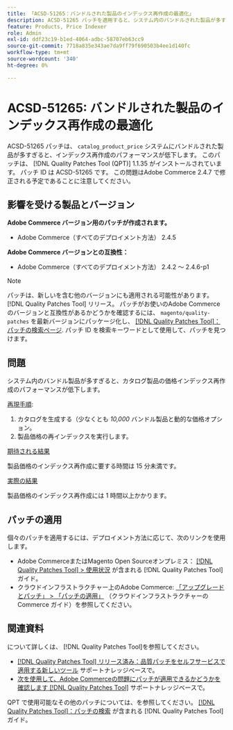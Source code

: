 ```yaml
---
title: 「ACSD-51265：バンドルされた製品のインデックス再作成の最適化」
description: ACSD-51265 パッチを適用すると、システム内のバンドルされた製品が多すぎると「catalog_product_price」のインデックス再作成のパフォーマンスが低下するAdobe Commerceの問題を修正できます。
feature: Products, Price Indexer
role: Admin
exl-id: ddf23c19-b1ed-4064-adbc-58707eb63cc9
source-git-commit: 7718a835e343ae7da9ff79f690503b4ee1d140fc
workflow-type: tm+mt
source-wordcount: '340'
ht-degree: 0%

---
```


# ACSD-51265: バンドルされた製品のインデックス再作成の最適化

ACSD-51265 パッチは、 `catalog_product_price` システムにバンドルされた製品が多すぎると、インデックス再作成のパフォーマンスが低下します。 このパッチは、 [!DNL Quality Patches Tool (QPT)] 1.1.35 がインストールされています。 パッチ ID は ACSD-51265 です。 この問題はAdobe Commerce 2.4.7 で修正される予定であることに注意してください。

## 影響を受ける製品とバージョン

**Adobe Commerce バージョン用のパッチが作成されます。**

* Adobe Commerce（すべてのデプロイメント方法） 2.4.5

**Adobe Commerce バージョンとの互換性：**

* Adobe Commerce（すべてのデプロイメント方法） 2.4.2 ～ 2.4.6-p1

>[!NOTE]
>
>パッチは、新しいを含む他のバージョンにも適用される可能性があります。 [!DNL Quality Patches Tool] リリース。 パッチがお使いのAdobe Commerceのバージョンと互換性があるかどうかを確認するには、 `magento/quality-patches` を最新バージョンにパッケージ化し、 [[!DNL Quality Patches Tool]：パッチの検索ページ](https://experienceleague.adobe.com/tools/commerce-quality-patches/index.html). パッチ ID を検索キーワードとして使用して、パッチを見つけます。

## 問題

システム内のバンドル製品が多すぎると、カタログ製品の価格インデックス再作成のパフォーマンスが低下します。

<u>再現手順</u>:

1. カタログを生成する（少なくとも *10,000* バンドル製品と動的な価格オプション。
1. 製品価格の再インデックスを実行します。

<u>期待される結果</u>

製品価格のインデックス再作成に要する時間は 15 分未満です。

<u>実際の結果</u>

製品価格のインデックス再作成には 1 時間以上かかります。

## パッチの適用

個々のパッチを適用するには、デプロイメント方法に応じて、次のリンクを使用します。

* Adobe CommerceまたはMagento Open Sourceオンプレミス： [[!DNL Quality Patches Tool] > 使用状況](https://experienceleague.adobe.com/docs/commerce-operations/tools/quality-patches-tool/usage.html) が含まれる [!DNL Quality Patches Tool] ガイド。
* クラウドインフラストラクチャー上のAdobe Commerce: [「アップグレードとパッチ」 > 「パッチの適用」](https://experienceleague.adobe.com/docs/commerce-cloud-service/user-guide/develop/upgrade/apply-patches.html) （クラウドインフラストラクチャーのCommerce ガイド）を参照してください。

## 関連資料

について詳しくは、 [!DNL Quality Patches Tool]を参照してください。

* [[!DNL Quality Patches Tool] リリース済み：品質パッチをセルフサービスで適用する新しいツール](/help/announcements/adobe-commerce-announcements/magento-quality-patches-released-new-tool-to-self-serve-quality-patches.md) サポートナレッジベースで。
* [次を使用して、Adobe Commerceの問題にパッチが適用できるかどうかを確認します [!DNL Quality Patches Tool]](/help/support-tools/patches-available-in-qpt-tool/check-patch-for-magento-issue-with-magento-quality-patches.md) サポートナレッジベースで。

QPT で使用可能なその他のパッチについては、を参照してください。 [[!DNL Quality Patches Tool]：パッチの検索](https://experienceleague.adobe.com/tools/commerce-quality-patches/index.html) が含まれる [!DNL Quality Patches Tool] ガイド。
